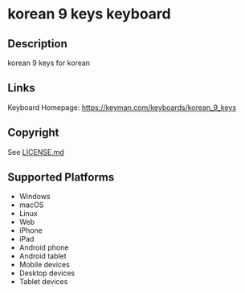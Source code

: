 korean 9 keys keyboard
==============

Description
-----------
korean 9 keys for korean

Links
-----
Keyboard Homepage: https://keyman.com/keyboards/korean_9_keys

Copyright
---------
See [LICENSE.md](LICENSE.md)

Supported Platforms
-------------------
 * Windows
 * macOS
 * Linux
 * Web
 * iPhone
 * iPad
 * Android phone
 * Android tablet
 * Mobile devices
 * Desktop devices
 * Tablet devices

